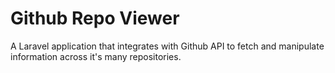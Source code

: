 # Github Repo Viewer

A Laravel application that integrates with Github API to fetch and manipulate information across it's many repositories.